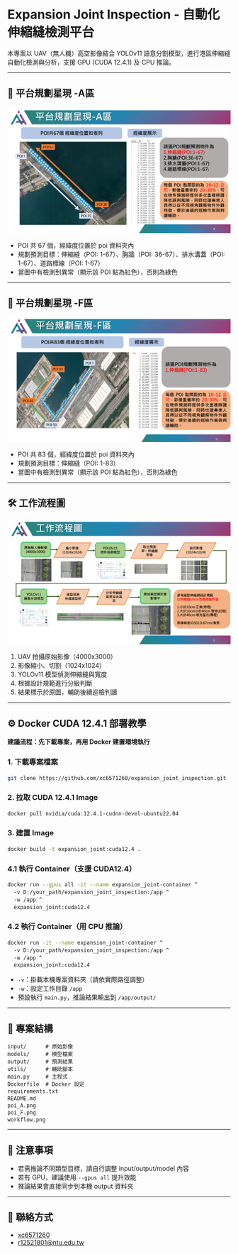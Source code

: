 # Expansion Joint Inspection - 自動化伸縮縫檢測平台

本專案以 UAV（無人機）高空影像結合 YOLOv11 語意分割模型，進行港區伸縮縫自動化檢測與分析，支援 GPU (CUDA 12.4.1) 及 CPU 推論。

---

## 📍 平台規劃星現 -A區

![平台規劃](poi_A.png)

- POI 共 67 個，經緯度位置於 poi 資料夾內
- 規劃預測目標：伸縮縫（POI: 1-67）、胸牆（POI: 36-67）、排水溝蓋（POI: 1-67）、道路標線（POI: 1-67）
- 當圖中有檢測到異常（顯示該 POI 點為紅色），否則為綠色

---

## 📍 平台規劃星現 -F區

![平台規劃](poi_F.png)

- POI 共 83 個，經緯度位置於 poi 資料夾內
- 規劃預測目標：伸縮縫（POI: 1-83）
- 當圖中有檢測到異常（顯示該 POI 點為紅色），否則為綠色

---

## 🛠️ 工作流程圖

![流程圖](workflow.png)

1. UAV 拍攝原始影像（4000x3000）
2. 影像縮小、切割（1024x1024）
3. YOLOv11 模型偵測伸縮縫與寬度
4. 根據設計規範進行分級判斷
5. 結果標示於原圖，輔助後續巡檢判讀

---

## ⚙️ Docker CUDA 12.4.1 部署教學

**建議流程：先下載專案，再用 Docker 建置環境執行**

### 1. 下載專案檔案
```bash
git clone https://github.com/xc6571260/expansion_joint_inspection.git
```

### 2. 拉取 CUDA 12.4.1 Image
```bash
docker pull nvidia/cuda:12.4.1-cudnn-devel-ubuntu22.04
```

### 3. 建置 Image
```bash
docker build -t expansion_joint:cuda12.4 .
```

### 4.1 執行 Container（支援 CUDA12.4）
```bash
docker run --gpus all -it --name expansion_joint-container ^
  -v D:/your_path/expansion_joint_inspection:/app ^
  -w /app ^
  expansion_joint:cuda12.4

```

### 4.2 執行 Container（用 CPU 推論）
```bash
docker run -it --name expansion_joint-container ^
  -v D:/your_path/expansion_joint_inspection:/app ^
  -w /app ^
  expansion_joint:cuda12.4

```

- `-v`：掛載本機專案資料夾（請依實際路徑調整）
- `-w`：設定工作目錄 `/app`
- 預設執行 `main.py`，推論結果輸出到 `/app/output/`

---
## 📂 專案結構

```
input/      # 原始影像
models/     # 模型檔案
output/     # 預測結果
utils/      # 輔助腳本
main.py     # 主程式
Dockerfile  # Docker 設定
requirements.txt
README.md
poi_A.png
poi_F.png
workflow.png

```

---

## 📢 注意事項

- 若需推論不同類型目標，請自行調整 input/output/model 內容
- 若有 GPU，建議使用 `--gpus all` 提升效能
- 推論結果會直接同步到本機 output 資料夾

---

## 👤 聯絡方式

- [xc6571260](https://github.com/xc6571260)
- r12521801@ntu.edu.tw